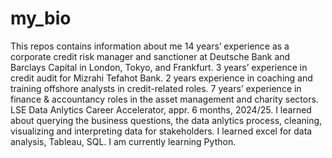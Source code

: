 # my_bio
This repos contains information about me
14 years’ experience as a corporate credit risk manager and sanctioner at Deutsche Bank and Barclays Capital in London, Tokyo, and Frankfurt. 3 years’ experience in credit audit for Mizrahi Tefahot Bank. 2 years experience in coaching and training offshore analysts in credit-related roles. 7 years’ experience in finance & accountancy roles in the asset management and charity sectors.
LSE Data Anlytics Career Accelerator, appr. 6 months, 2024/25. I learned about querying the business questions, the data anlytics process, cleaning, visualizing and interpreting data for stakeholders. I learned excel for data analysis, Tableau, SQL. I am currently learning Python.
